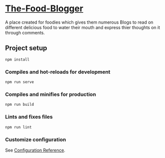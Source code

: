 # [The-Food-Blogger](https://www.the-food-blogger.netlify.app)

A place created for foodies which gives them numerous Blogs to read on different delicious food to water their mouth and express thier thoughts on it through comments.

## Project setup
```
npm install
```

### Compiles and hot-reloads for development
```
npm run serve
```

### Compiles and minifies for production
```
npm run build
```

### Lints and fixes files
```
npm run lint
```

### Customize configuration
See [Configuration Reference](https://cli.vuejs.org/config/).
